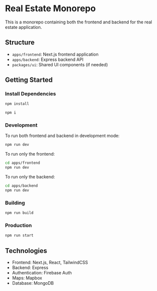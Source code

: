 # Real Estate Monorepo

This is a monorepo containing both the frontend and backend for the real estate application.

## Structure

- `apps/frontend`: Next.js frontend application
- `apps/backend`: Express backend API
- `packages/ui`: Shared UI components (if needed)

## Getting Started

### Install Dependencies

```bash
npm install
```

```bash
npm i
```
### Development

To run both frontend and backend in development mode:

```bash
npm run dev
```

To run only the frontend:

```bash
cd apps/frontend
npm run dev
```

To run only the backend:

```bash
cd apps/backend
npm run dev
```

### Building

```bash
npm run build
```

### Production

```bash
npm run start
```

## Technologies

- Frontend: Next.js, React, TailwindCSS
- Backend: Express
- Authentication: Firebase Auth
- Maps: Mapbox
- Database: MongoDB
